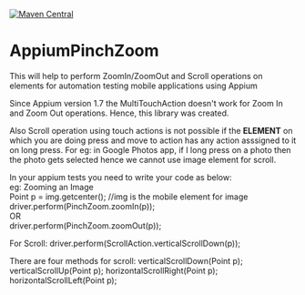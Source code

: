 [![Maven Central](https://img.shields.io/maven-central/v/io.github.nikunj1312/AppiumPinchZoom.svg?label=Maven%20Central)](https://search.maven.org/search?q=g:%22io.github.nikunj1312%22%20AND%20a:%22AppiumPinchZoom%22)

# AppiumPinchZoom
This will help to perform ZoomIn/ZoomOut and Scroll operations on elements for automation testing mobile applications using Appium

<p>Since Appium version 1.7 the MultiTouchAction doesn't work for Zoom In and Zoom Out operations. Hence, this library was created.
</p>

<p>Also Scroll operation using touch actions is not possible if the <b>ELEMENT</b> on which you are doing press and move to action has any action asssigned to it on long press. For eg: in Google Photos app, if I long press on a photo then the photo gets selected hence we cannot use image element for scroll.
  </p>

In your appium tests you need to write your code as below:</br>
eg: Zooming an Image</br>
Point p = img.getcenter(); //img is the mobile element for image</br>
driver.perform(PinchZoom.zoomIn(p));</br>
OR</br>
driver.perform(PinchZoom.zoomOut(p));</br>

For Scroll:
driver.perform(ScrollAction.verticalScrollDown(p));

There are four methods for scroll:
verticalScrollDown(Point p);
verticalScrollUp(Point p);
horizontalScrollRight(Point p);
horizontalScrollLeft(Point p);
